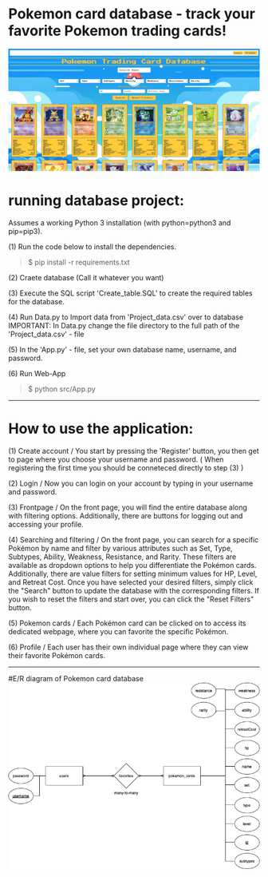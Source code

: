 # Pokemon card database - track your favorite Pokemon trading cards! 
![](tmp/showcase.png)



# running database project: 

Assumes a working Python 3 installation (with python=python3 and pip=pip3).

(1) Run the code below to install the dependencies.
>$ pip install -r requirements.txt

(2) Craete database (Call it whatever you want)

(3) Execute the SQL script 'Create_table.SQL' to create the required tables for the database. 

(4) Run Data.py to Import data from 'Project_data.csv' over to database
IMPORTANT: In Data.py change the file directory to the full path of the 'Project_data.csv' - file

(5) In the 'App.py' - file, set your own database name, username, and password. 

(6) Run Web-App
>$ python src/App.py



----------------------------------------------------------------------------------------------

# How to use the application:

(1) Create account / You start by pressing the 'Register' button, you then get to page where you choose your username and password. ( When registering the first time you should be conneteced directly to step (3) )

(2) Login / Now you can login on your account by typing in your username and password.

(3) Frontpage / On the front page, you will find the entire database along with filtering options. Additionally, there are buttons for logging out and accessing your profile.

(4) Searching and filtering / On the front page, you can search for a specific Pokémon by name and filter by various attributes such as Set, Type, Subtypes, Ability, Weakness, Resistance, and Rarity. These filters are available as dropdown options to help you differentiate the Pokémon cards. Additionally, there are value filters for setting minimum values for HP, Level, and Retreat Cost. Once you have selected your desired filters, simply click the "Search" button to update the database with the corresponding filters. If you wish to reset the filters and start over, you can click the "Reset Filters" button.

(5) Pokemon cards / Each Pokémon card can be clicked on to access its dedicated webpage, where you can favorite the specific Pokémon.

(6) Profile / Each user has their own individual page where they can view their favorite Pokémon cards.





---------------------------------------------------------------------------------------------


#E/R diagram of Pokemon card database
![](tmp/E_R-pokemon.png)
